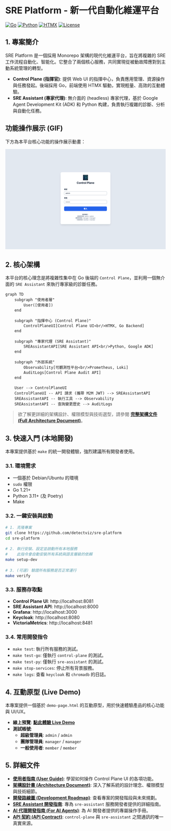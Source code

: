 # SRE Platform - 新一代自動化維運平台

[![Go](https://img.shields.io/badge/Go-1.21+-00ADD8?logo=go&logoColor=white)](https://go.dev/)
[![Python](https://img.shields.io/badge/Python-3.11+-3776AB?logo=python&logoColor=white)](https://www.python.org/)
[![HTMX](https://img.shields.io/badge/HTMX-Driven-3498DB)](https://htmx.org/)
[![License](https://img.shields.io/badge/License-Apache%202.0-green.svg)](LICENSE)

## 1. 專案簡介

SRE Platform 是一個採用 Monorepo 架構的現代化維運平台，旨在將複雜的 SRE 工作流程自動化、智能化。它整合了兩個核心服務，共同實現從被動故障應對到主動系統管理的轉型。

- **Control Plane (指揮官)**: 提供 Web UI 的指揮中心，負責應用管理、資源操作與任務發起。後端採用 Go，前端使用 HTMX 驅動，實現輕量、高效的互動體驗。
- **SRE Assistant (專家代理)**: 無介面的 (headless) 專家代理，基於 Google Agent Development Kit (ADK) 和 Python 构建，負責執行複雜的診斷、分析與自動化任務。

## 功能操作展示 (GIF)

下方為本平台核心功能的操作展示動畫：

![Demo](demo.gif)

## 2. 核心架構

本平台的核心理念是將複雜性集中在 Go 後端的 `Control Plane`，並利用一個無介面的 `SRE Assistant` 來執行專家級的診斷任務。

```mermaid
graph TD
    subgraph "使用者層"
        User([使用者])
    end

    subgraph "指揮中心 (Control Plane)"
        ControlPlaneUI[Control Plane UI<br/>HTMX, Go Backend]
    end

    subgraph "專家代理 (SRE Assistant)"
        SREAssistantAPI[SRE Assistant API<br/>Python, Google ADK]
    end

    subgraph "外部系統"
        Observability[可觀測性平台<br/>Prometheus, Loki]
        AuditLogs[Control Plane Audit API]
    end

    User --> ControlPlaneUI
    ControlPlaneUI -- API 請求 (攜帶 M2M JWT) --> SREAssistantAPI
    SREAssistantAPI -- 執行工具 --> Observability
    SREAssistantAPI -- 查詢變更歷史 --> AuditLogs
```

> 欲了解更詳細的架構設計、權限模型與技術選型，請參閱 [**完整架構文件 (Full Architecture Document)**](docs/ARCHITECTURE.md)。

## 3. 快速入門 (本地開發)

本專案提供基於 `make` 的統一開發體驗，強烈建議所有開發者使用。

### 3.1. 環境需求

- 一個基於 Debian/Ubuntu 的環境
- `sudo` 權限
- Go 1.21+
- Python 3.11+ (及 Poetry)
- Make

### 3.2. 一鍵安裝與啟動

```bash
# 1. 克隆專案
git clone https://github.com/detectviz/sre-platform
cd sre-platform

# 2. 執行安裝、設定並啟動所有本地服務
#    此指令會自動安裝所有系統與語言層級的依賴
make setup-dev

# 3. (可選) 驗證所有服務是否正常運行
make verify
```

### 3.3. 服務存取點

- **Control Plane UI**: http://localhost:8081
- **SRE Assistant API**: http://localhost:8000
- **Grafana**: http://localhost:3000
- **Keycloak**: http://localhost:8080
- **VictoriaMetrics**: http://localhost:8481

### 3.4. 常用開發指令

- `make test`: 執行所有服務的測試。
- `make test-go`: 僅執行 `control-plane` 的測試。
- `make test-py`: 僅執行 `sre-assistant` 的測試。
- `make stop-services`: 停止所有背景服務。
- `make logs`: 查看 `keycloak` 和 `chromadb` 的日誌。

## 4. 互動原型 (Live Demo)

本專案提供一個基於 `demo-page.html` 的互動原型，用於快速體驗產品的核心功能與 UI/UX。

- **線上預覽**: **[點此體驗 Live Demo](https://detectviz.github.io/control-plane/demo-page.html)**
- **測試帳號**:
  - **超級管理員**: `admin` / `admin`
  - **團隊管理員**: `manager` / `manager`
  - **一般使用者**: `member` / `member`

## 5. 詳細文件

- **[使用者指南 (User Guide)](docs/USER_GUIDE.md)**: 學習如何操作 Control Plane UI 的各項功能。
- **[架構設計書 (Architecture Document)](docs/ARCHITECTURE.md)**: 深入了解系統的設計理念、權限模型與技術細節。
- **[開發路線圖 (Development Roadmap)](docs/ROADMAP.md)**: 查看專案的開發階段與未來規劃。
- **[SRE Assistant 開發指南](docs/SRE_ASSISTANT.md)**: 專為 `sre-assistant` 服務開發者提供的詳細指南。
- **[AI 代理開發指南 (For AI Agents)](AGENT.md)**: 為 AI 開發者提供的專屬操作手冊。
- **[API 契約 (API Contract)](pkg/api/openapi.yaml)**: `control-plane` 與 `sre-assistant` 之間通訊的唯一真實來源。
